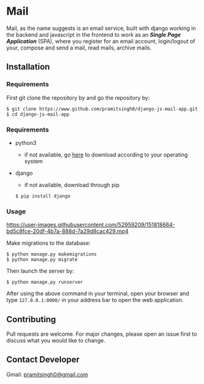 # Mail
Mail, as the name suggests is an email service, built with django working in the backend and javascript in the frontend to work as an ***Single Page Application*** (SPA), where you register for an email account, login/logout of your, compose and send a mail, read mails, archive mails. 

## Installation

### Requirements

First git clone the repository by and go the repository by:
```
$ git clone https://www.github.com/pramitsingh0/django-js-mail-app.git
$ cd django-js-mail-app
```

### Requirements
* python3
    + if not available, go [here](https://www.python.org/downloads/) to download according to your operating system

* django
    + if not available, download through pip
    ```
    $ pip install django
    ```

### Usage



https://user-images.githubusercontent.com/52959209/151818664-bd5c8fce-20df-4b7a-888d-7a29d8cac429.mp4



Make migrations to the database:
```
$ python manage.py makemigrations
$ python manage.py migrate
```
Then launch the server by:
```
$ python manage.py runserver
```

After using the above command in your terminal, open your browser and type `127.0.0.1:8000/` in your address bar to open the web application.


## Contributing
Pull requests are welcome. For major changes, please open an issue first to discuss what you would like to change.

## Contact Developer 
Gmail: pramitsingh0@gmail.com
